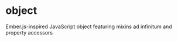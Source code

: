 object
======

Ember.js-inspired JavaScript object featuring mixins ad infinitum and property accessors

